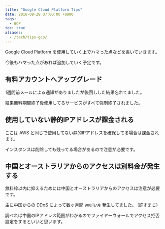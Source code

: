 ```yaml
---
title: "Google Cloud Platform Tips"
date: 2018-09-28 07:00:00 +0900
tags:
  - GCP
toc: true
aliases:
  - /tech/tips-gcp/
---
```

Google Cloud Platform を使用していく上でハマった点などを書いていきます。

今後もハマった点があれば追加していく予定です。

## 有料アカウントへアップグレード

1週間前メールによる通知がありましたが後回しした結果忘れてました。

結果無料期間終了後使用してるサービスがすべて強制終了されました。

## 使用していない静的IPアドレスが課金される

ここは AWS と同じで使用してない静的IPアドレスを確保してる場合は課金されます。

インスタンスは削除しても残ってる場合があるので注意が必要です。

## 中国とオーストラリアからのアクセスは別料金が発生する

無料枠以内に抑えるためには中国とオーストラリアからのアクセスは注意が必要です。

主に中国からの DDoS によって数ヶ月間 `900円/月` 発生してました。 (許すまじ)

調べれば中国のIPアドレス範囲がわかるのでファイヤーウォールでアクセス拒否設定をするといいと思います。
